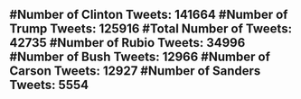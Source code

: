 #Number of Clinton Tweets: 141664
#Number of Trump Tweets: 125916
#Total Number of Tweets: 42735 
#Number of Rubio Tweets: 34996
#Number of Bush Tweets: 12966
#Number of Carson Tweets: 12927
#Number of Sanders Tweets: 5554
---
